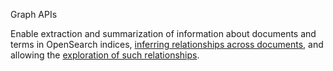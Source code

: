 Graph APIs

Enable extraction and summarization of information about documents and terms in OpenSearch
indices, [inferring relationships across documents](https://opensearch.org/docs/opensearch/rest-api/index/),
and allowing the [exploration of such relationships](https://opensearch.org/docs/opensearch/rest-api/index/).
